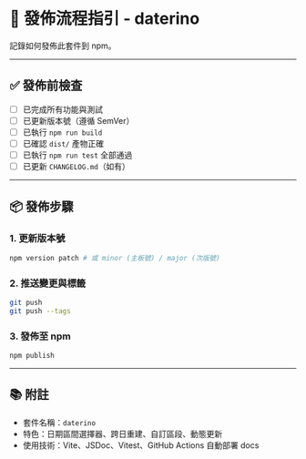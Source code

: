 # 🚀 發佈流程指引 - daterino

記錄如何發佈此套件到 npm。

---

## ✅ 發佈前檢查

- [ ] 已完成所有功能與測試
- [ ] 已更新版本號（遵循 SemVer）
- [ ] 已執行 `npm run build`
- [ ] 已確認 `dist/` 產物正確
- [ ] 已執行 `npm run test` 全部通過
- [ ] 已更新 `CHANGELOG.md`（如有）

---

## 📦 發佈步驟

### 1. 更新版本號

```bash
npm version patch # 或 minor (主板號) / major (次版號)
```

### 2. 推送變更與標籤

```bash
git push
git push --tags
```

### 3. 發佈至 npm

```bash
npm publish
```

---

## 📚 附註

- 套件名稱：`daterino`
- 特色：日期區間選擇器、跨日重建、自訂區段、動態更新
- 使用技術：Vite、JSDoc、Vitest、GitHub Actions 自動部署 docs
